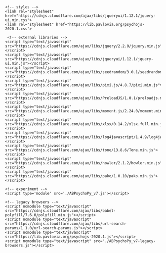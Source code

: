 <!doctype html>
<html>

<head>
    <title>ABPsychoPy_v7 [PsychoPy]</title>
    <meta charset="UTF-8">
    <meta name="viewport" content="user-scalable=no">

    <!-- styles -->
    <link rel="stylesheet" href="https://cdnjs.cloudflare.com/ajax/libs/jqueryui/1.12.1/jquery-ui.min.css">
    <link rel="stylesheet" href="https://lib.pavlovia.org/psychojs-2020.1.css">
</head>

<body>
    <div id="root"></div>

     <!-- external libraries -->
    <script type="text/javascript" src="https://cdnjs.cloudflare.com/ajax/libs/jquery/2.2.0/jquery.min.js"></script>
    <script type="text/javascript" src="https://cdnjs.cloudflare.com/ajax/libs/jqueryui/1.12.1/jquery-ui.min.js"></script>
    <script type="text/javascript" src="https://cdnjs.cloudflare.com/ajax/libs/seedrandom/3.0.1/seedrandom.min.js"></script>
    <script type="text/javascript" src="https://cdnjs.cloudflare.com/ajax/libs/pixi.js/4.8.7/pixi.min.js"></script>
    <script type="text/javascript" src="https://cdnjs.cloudflare.com/ajax/libs/PreloadJS/1.0.1/preloadjs.min.js"></script>
    <script type="text/javascript" src="https://cdnjs.cloudflare.com/ajax/libs/moment.js/2.24.0/moment.min.js"></script>
    <script type="text/javascript" src="https://cdnjs.cloudflare.com/ajax/libs/xlsx/0.14.2/xlsx.full.min.js"></script>
    <script type="text/javascript" src="https://cdnjs.cloudflare.com/ajax/libs/log4javascript/1.4.9/log4javascript.min.js"></script>
    <script type="text/javascript" src="https://cdnjs.cloudflare.com/ajax/libs/tone/13.8.6/Tone.min.js"></script>
    <script type="text/javascript" src="https://cdnjs.cloudflare.com/ajax/libs/howler/2.1.2/howler.min.js"></script>
    <script type="text/javascript" src="https://cdnjs.cloudflare.com/ajax/libs/pako/1.0.10/pako.min.js"></script>

    <!-- experiment -->
    <script type='module' src='./ABPsychoPy_v7.js'></script>

    <!-- legacy browsers -->
    <script nomodule type="text/javascript" src="https://cdnjs.cloudflare.com/ajax/libs/babel-polyfill/7.6.0/polyfill.min.js"></script>
    <script nomodule type="text/javascript" src="https://cdnjs.cloudflare.com/ajax/libs/url-search-params/1.1.0/url-search-params.js"></script>
    <script nomodule type="text/javascript" src="https://lib.pavlovia.org/psychojs-2020.1.js"></script>
    <script nomodule type="text/javascript" src="./ABPsychoPy_v7-legacy-browsers.js"></script>
</body>

</html>
